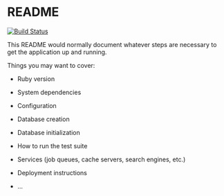 # README


[![Build Status](https://secure.travis-ci.org/chentepixtol/sepomex_spliter.png?branch=master)](http://travis-ci.org/chentepixtol/sepomex_spliter)


This README would normally document whatever steps are necessary to get the
application up and running.

Things you may want to cover:

* Ruby version

* System dependencies

* Configuration

* Database creation

* Database initialization

* How to run the test suite

* Services (job queues, cache servers, search engines, etc.)

* Deployment instructions

* ...
